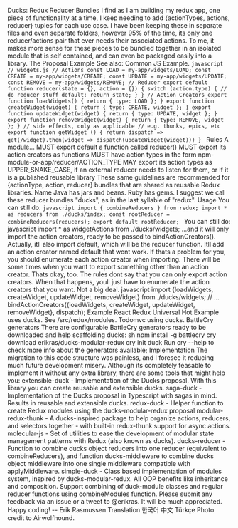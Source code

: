 Ducks: Redux Reducer Bundles I find as I am building my redux app, one piece of functionality at a time, I keep needing to add {actionTypes, actions, reducer} tuples for each use case. I have been keeping these in separate files and even separate folders, however 95% of the time, its only one reducer/actions pair that ever needs their associated actions. To me, it makes more sense for these pieces to be bundled together in an isolated module that is self contained, and can even be packaged easily into a library. The Proposal Example See also: Common JS Example. ```javascript // widgets.js // Actions const LOAD = my-app/widgets/LOAD; const CREATE = my-app/widgets/CREATE; const UPDATE = my-app/widgets/UPDATE; const REMOVE = my-app/widgets/REMOVE; // Reducer export default function reducer(state = {}, action = {}) { switch (action.type) { // do reducer stuff default: return state; } } // Action Creators export function loadWidgets() { return { type: LOAD }; } export function createWidget(widget) { return { type: CREATE, widget }; } export function updateWidget(widget) { return { type: UPDATE, widget }; } export function removeWidget(widget) { return { type: REMOVE, widget }; } // side effects, only as applicable // e.g. thunks, epics, etc export function getWidget () { return dispatch => get(/widget).then(widget => dispatch(updateWidget(widget))) } ``` Rules A module... MUST export default a function called reducer() MUST export its action creators as functions MUST have action types in the form npm-module-or-app/reducer/ACTION_TYPE MAY export its action types as UPPER_SNAKE_CASE, if an external reducer needs to listen for them, or if it is a published reusable library These same guidelines are recommended for {actionType, action, reducer} bundles that are shared as reusable Redux libraries. Name Java has jars and beans. Ruby has gems. I suggest we call these reducer bundles "ducks", as in the last syllable of "redux". Usage You can still do: ```javascript import { combineReducers } from redux; import * as reducers from ./ducks/index; const rootReducer = combineReducers(reducers); export default rootReducer; ``` You can still do: javascript import * as widgetActions from ./ducks/widgets; ...and it will only import the action creators, ready to be passed to bindActionCreators(). Actually, itll also import default, which will be the reducer function. Itll add an action creator named default that wont work. If thats a problem for you, you should enumerate each action creator when importing. There will be some times when you want to export something other than an action creator. Thats okay, too. The rules dont say that you can only export action creators. When that happens, youll just have to enumerate the action creators that you want. Not a big deal. javascript import {loadWidgets, createWidget, updateWidget, removeWidget} from ./ducks/widgets; // ... bindActionCreators({loadWidgets, createWidget, updateWidget, removeWidget}, dispatch); Example React Redux Universal Hot Example uses ducks. See /src/redux/modules. Todomvc using ducks. BattleCry generators There are configurable BattleCry generators ready to be downloaded and help scaffolding ducks: sh npm install -g battlecry cry download erikras/ducks-modular-redux cry init duck Run cry --help to check more info about the generators available; Implementation The migration to this code structure was painless, and I foresee it reducing much future development misery. Although its completely feasable to implement it without any extra library, there are some tools that might help you: extensible-duck - Implementation of the Ducks proposal. With this library you can create reusable and extensible ducks. saga-duck - Implementation of the Ducks proposal in Typescript with sagas in mind. Results in reusable and extensible ducks. redux-duck - Helper function to create Redux modules using the ducks-modular-redux proposal modular-redux-thunk - A ducks-inspired package to help organize actions, reducers, and selectors together - with built-in redux-thunk support for async actions. molecular-js - Set of utilities to ease the development of modular state management patterns with Redux (also known as ducks). ducks-reducer - Function to combine ducks object reducers into one reducer (equivalent to combineReducers), and function ducks-middleware to combine ducks object middleware into one single middleware compatible with applyMiddleware. simple-duck - Class based implementation of modules system, inspired by ducks-modular-redux. All OOP benefits like inheritance and composition. Support combining of duck-module classes and regular reducer functions using combineModules function. Please submit any feedback via an issue or a tweet to @erikras. It will be much appreciated. Happy coding! -- Erik Rasmussen Translation 한국어 中文 Türkçe Photo credit to Airwolfhound.